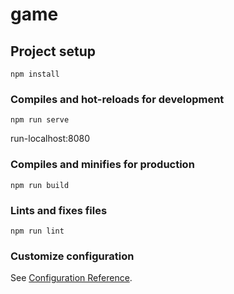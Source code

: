 # game

## Project setup
```
npm install
```

### Compiles and hot-reloads for development
```
npm run serve
```
 run-localhost:8080

### Compiles and minifies for production
```
npm run build
```

### Lints and fixes files
```
npm run lint
```

### Customize configuration
See [Configuration Reference](https://cli.vuejs.org/config/).

